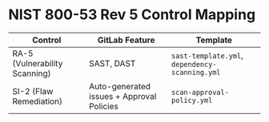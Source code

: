 # NIST 800-53 Rev 5 Control Mapping

| Control | GitLab Feature | Template |
|---------|----------------|----------|
| RA-5 (Vulnerability Scanning) | SAST, DAST | `sast-template.yml`, `dependency-scanning.yml` |
| SI-2 (Flaw Remediation) | Auto-generated issues + Approval Policies | `scan-approval-policy.yml` |

